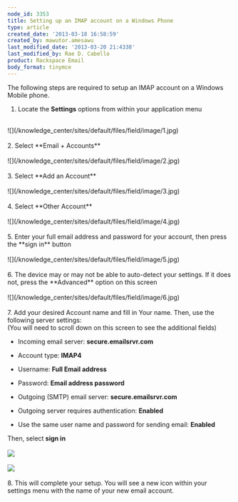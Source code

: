 ```yaml
---
node_id: 3353
title: Setting up an IMAP account on a Windows Phone
type: article
created_date: '2013-03-18 16:58:59'
created_by: mawutor.amesawu
last_modified_date: '2013-03-20 21:4338'
last_modified_by: Rae D. Cabello
product: Rackspace Email
body_format: tinymce
---
```


The following steps are required to setup an IMAP account on a Windows
Mobile phone.

1. Locate the **Settings** options from within your application menu<br>
<br>
![](/knowledge_center/sites/default/files/field/image/1.jpg)<br>
<br>
2. Select **Email + Accounts**<br>
<br>
![](/knowledge_center/sites/default/files/field/image/2.jpg)<br>
<br>
3.  Select **Add an Account**<br>
<br>
![](/knowledge_center/sites/default/files/field/image/3.jpg)<br>
<br>
4. Select **Other Account**<br>
<br>
![](/knowledge_center/sites/default/files/field/image/4.jpg)<br>
<br>
5. Enter your full email address and password for your account, then
press the **sign in** button<br>
<br>
![](/knowledge_center/sites/default/files/field/image/5.jpg)<br>
<br>
6. The device may or may not be able to auto-detect your settings.  If
it does not, press the **Advanced** option on this screen<br>
<br>
![](/knowledge_center/sites/default/files/field/image/6.jpg)<br>
<br>
7. Add your desired Account name and fill in Your name.  Then, use the
following server settings:<br>
(You will need to scroll down on this screen to see the additional
fields)

-   Incoming email server: **secure.emailsrvr.com**

-   Account type: **IMAP4**

-   Username: **Full Email address**

-   Password: **Email address password**

-   Outgoing (SMTP) email server: **secure.emailsrvr.com**

-   Outgoing server requires authentication: **Enabled**

-   Use the same user name and password for sending email: **Enabled**

Then, select **sign in**<br>
<br>
![](/knowledge_center/sites/default/files/field/image/8.jpg) <br>
<br>
![](/knowledge_center/sites/default/files/field/image/9.jpg)<br>
<br>
8. This will complete your setup.  You will see a new icon within your
settings menu with the name of your new email account. 

